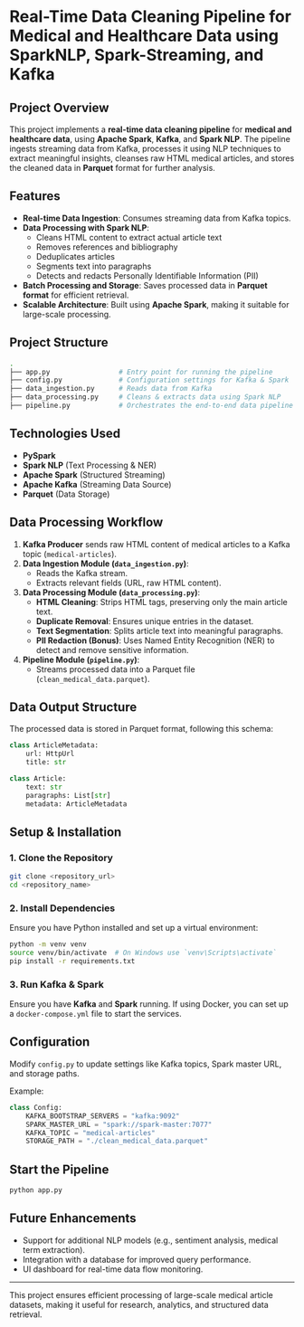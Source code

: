 # Real-Time Data Cleaning Pipeline for Medical and Healthcare Data using SparkNLP, Spark-Streaming, and Kafka

## Project Overview
This project implements a **real-time data cleaning pipeline** for **medical and healthcare data**, using **Apache Spark**, **Kafka**, and **Spark NLP**. The pipeline ingests streaming data from Kafka, processes it using NLP techniques to extract meaningful insights, cleanses raw HTML medical articles, and stores the cleaned data in **Parquet** format for further analysis.

## Features
- **Real-time Data Ingestion**: Consumes streaming data from Kafka topics.
- **Data Processing with Spark NLP**:
  - Cleans HTML content to extract actual article text
  - Removes references and bibliography
  - Deduplicates articles
  - Segments text into paragraphs
  - Detects and redacts Personally Identifiable Information (PII)
- **Batch Processing and Storage**: Saves processed data in **Parquet format** for efficient retrieval.
- **Scalable Architecture**: Built using **Apache Spark**, making it suitable for large-scale processing.

## Project Structure
```bash
.
├── app.py                 # Entry point for running the pipeline
├── config.py              # Configuration settings for Kafka & Spark
├── data_ingestion.py      # Reads data from Kafka
├── data_processing.py     # Cleans & extracts data using Spark NLP
├── pipeline.py            # Orchestrates the end-to-end data pipeline
```

## Technologies Used
- **PySpark**
- **Spark NLP** (Text Processing & NER)
- **Apache Spark** (Structured Streaming)
- **Apache Kafka** (Streaming Data Source)
- **Parquet** (Data Storage)

## Data Processing Workflow
1. **Kafka Producer** sends raw HTML content of medical articles to a Kafka topic (`medical-articles`).
2. **Data Ingestion Module (`data_ingestion.py`)**:
   - Reads the Kafka stream.
   - Extracts relevant fields (URL, raw HTML content).
3. **Data Processing Module (`data_processing.py`)**:
   - **HTML Cleaning**: Strips HTML tags, preserving only the main article text.
   - **Duplicate Removal**: Ensures unique entries in the dataset.
   - **Text Segmentation**: Splits article text into meaningful paragraphs.
   - **PII Redaction (Bonus)**: Uses Named Entity Recognition (NER) to detect and remove sensitive information.
4. **Pipeline Module (`pipeline.py`)**:
   - Streams processed data into a Parquet file (`clean_medical_data.parquet`).

## Data Output Structure
The processed data is stored in Parquet format, following this schema:

```python
class ArticleMetadata:
    url: HttpUrl
    title: str

class Article:
    text: str
    paragraphs: List[str]
    metadata: ArticleMetadata
```

## Setup & Installation
### 1. Clone the Repository
```bash
git clone <repository_url>
cd <repository_name>
```

### 2. Install Dependencies
Ensure you have Python installed and set up a virtual environment:
```bash
python -m venv venv
source venv/bin/activate  # On Windows use `venv\Scripts\activate`
pip install -r requirements.txt
```

### 3. Run Kafka & Spark
Ensure you have **Kafka** and **Spark** running. If using Docker, you can set up a `docker-compose.yml` file to start the services.

## Configuration
Modify `config.py` to update settings like Kafka topics, Spark master URL, and storage paths.

Example:
```python
class Config:
    KAFKA_BOOTSTRAP_SERVERS = "kafka:9092"
    SPARK_MASTER_URL = "spark://spark-master:7077"
    KAFKA_TOPIC = "medical-articles"
    STORAGE_PATH = "./clean_medical_data.parquet"
```

## Start the Pipeline
```bash
python app.py
```

## Future Enhancements
- Support for additional NLP models (e.g., sentiment analysis, medical term extraction).
- Integration with a database for improved query performance.
- UI dashboard for real-time data flow monitoring.

---

This project ensures efficient processing of large-scale medical article datasets, making it useful for research, analytics, and structured data retrieval.

